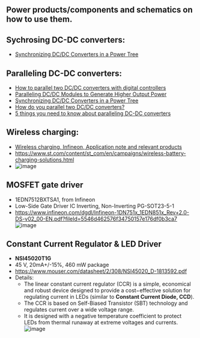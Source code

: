 ## Power products/components and schematics on how to use them.



## Sychrosing DC-DC converters:
  - [Synchronizing DC/DC Converters in a Power Tree](https://www.ti.com/lit/an/slvaeg8/slvaeg8.pdf?ts=1666825563638&ref_url=https%253A%252F%252Fwww.google.com%252F)
  

## Paralleling DC-DC converters:
  - [How to parallel two DC/DC converters with digital controllers](https://www.ti.com/lit/an/slyt748/slyt748.pdf)
  - [Paralleling DC/DC Modules to Generate Higher Output Power](https://www.digikey.co.nz/en/articles/paralleling-dcdc-modules-to-generate-higher-output-power)
  - [Synchronizing DC/DC Converters in a Power Tree](https://www.ti.com/lit/an/slvaeg8/slvaeg8.pdf?ts=1666825563638&ref_url=https%253A%252F%252Fwww.google.com%252F)
  - [How do you parallel two DC/DC converters?](https://www.powerctc.com/en/node/4577)
  - [5 things you need to know about paralleling DC-DC converters](https://www.electropages.com/blog/2015/09/5-things-know-about-paralleling-dc-dc-converters)


## Wireless charging:
- [Wireless charging, Infineon, Application note and relevant products](https://www.infineon.com/cms/en/applications/solutions/adapters-and-chargers/wireless-charging/#)
- https://www.st.com/content/st_com/en/campaigns/wireless-battery-charging-solutions.html
- ![image](https://user-images.githubusercontent.com/42329930/228996144-a746a701-02d0-459f-b381-21d9694c5fbd.png)



## MOSFET gate driver
- 1EDN7512BXTSA1, from Infineon
- Low-Side Gate Driver IC Inverting, Non-Inverting PG-SOT23-5-1
- https://www.infineon.com/dgdl/Infineon-1DN751x_1EDN851x_Rev+2.0-DS-v02_00-EN.pdf?fileId=5546d462576f34750157e176df0b3ca7
![image](https://user-images.githubusercontent.com/42329930/213348149-67d6a94a-3232-4ae3-bb80-a65bc330457c.png)


## Constant Current Regulator & LED Driver
- **NSI45020T1G**
- 45 V, 20mA+/-15%, 460 mW package
- https://www.mouser.com/datasheet/2/308/NSI45020_D-1813592.pdf
- Details:
  - The linear constant current regulator (CCR) is a simple, economical and robust device designed to provide a cost−effective solution for regulating current in LEDs (similar to **Constant Current Diode, CCD**).
  - The CCR is based on Self-Biased Transistor (SBT) technology and regulates current over a wide voltage range. 
  - It is designed with a negative temperature coefficient to protect LEDs from thermal runaway at extreme voltages and currents.
![image](https://user-images.githubusercontent.com/42329930/214991627-ba3af8fb-4edb-4906-8ea9-b5fb744fb879.png)


